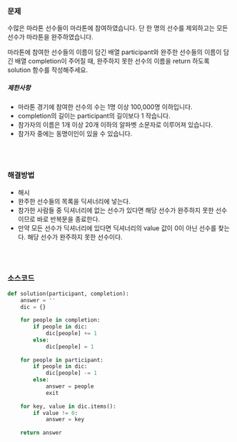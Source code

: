 ### 문제

수많은 마라톤 선수들이 마라톤에 참여하였습니다. 단 한 명의 선수를 제외하고는 모든 선수가 마라톤을 완주하였습니다.

마라톤에 참여한 선수들의 이름이 담긴 배열 participant와 완주한 선수들의 이름이 담긴 배열 completion이 주어질 때, 완주하지 못한 선수의 이름을 return 하도록 solution 함수를 작성해주세요.

##### 제한사항

- 마라톤 경기에 참여한 선수의 수는 1명 이상 100,000명 이하입니다.
- completion의 길이는 participant의 길이보다 1 작습니다.
- 참가자의 이름은 1개 이상 20개 이하의 알파벳 소문자로 이루어져 있습니다.
- 참가자 중에는 동명이인이 있을 수 있습니다.

</br>

</br>

### 해결방법

- 해시
- 완주한 선수들의 목록을 딕셔너리에 넣는다.
- 참가한 사람들 중 딕셔너리에 없는 선수가 있다면 해당 선수가 완주하지 못한 선수이므로 바로 반복문을 종료한다.
- 만약 모든 선수가 딕셔너리에 있다면 딕셔너리의 value 값이 0이 아닌 선수를 찾는다. 해당 선수가 완주하지 못한 선수이다.

</br>

</br> 

### 소스코드

```python
def solution(participant, completion):
    answer = ''
    dic = {}
    
    for people in completion:
        if people in dic:
            dic[people] += 1
        else:
            dic[people] = 1
            
    for people in participant:
        if people in dic:
            dic[people] -= 1
        else:
            answer = people
            exit
            
    for key, value in dic.items():
        if value != 0:
            answer = key
            
    return answer
```

